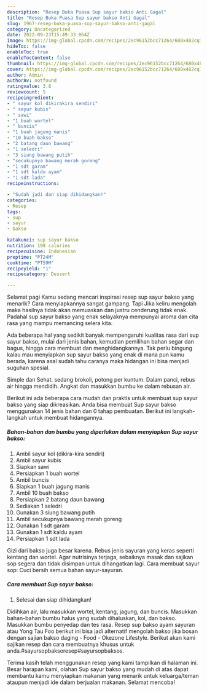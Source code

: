 ```yaml
---
description: "Resep Buka Puasa Sup sayur bakso Anti Gagal"
title: "Resep Buka Puasa Sup sayur bakso Anti Gagal"
slug: 1967-resep-buka-puasa-sup-sayur-bakso-anti-gagal
category: Uncategorized
date: 2022-09-23T15:49:33.064Z
image: https://img-global.cpcdn.com/recipes/2ec96152bcc71264/680x482cq70/sup-sayur-bakso-foto-resep-utama.jpg
hideToc: false
enableToc: true
enableTocContent: false
thumbnail: https://img-global.cpcdn.com/recipes/2ec96152bcc71264/680x482cq70/sup-sayur-bakso-foto-resep-utama.jpg
cover: https://img-global.cpcdn.com/recipes/2ec96152bcc71264/680x482cq70/sup-sayur-bakso-foto-resep-utama.jpg
author: Admin
authorAv: notfound
ratingvalue: 3.8
reviewcount: 5
recipeingredient:
- " sayur kol dikirakira sendiri"
- " sayur kubis"
- " sawi"
- "1 buah wortel"
- " buncis"
- "1 buah jagung manis"
- "10 buah bakso"
- "2 batang daun bawang"
- "1 seledri"
- "3 siung bawang putih"
- "secukupnya bawang merah goreng"
- "1 sdt garam"
- "1 sdt kaldu ayam"
- "1 sdt lada"
recipeinstructions:

- "Sudah jadi dan siap dihidangkan!"
categories:
- Resep
tags:
- sup
- sayur
- bakso

katakunci: sup sayur bakso 
nutrition: 198 calories
recipecuisine: Indonesian
preptime: "PT24M"
cooktime: "PT59M"
recipeyield: "1"
recipecategory: Dessert

---
```



Selamat pagi Kamu sedang mencari inspirasi resep sup sayur bakso yang menarik? Cara menyiapkannya sangat gampang. Tapi Jika keliru mengolah maka hasilnya tidak akan memuaskan dan justru cenderung tidak enak. Padahal sup sayur bakso yang enak selayaknya mempunyai aroma dan cita rasa yang mampu memancing selera kita.


Ada beberapa hal yang sedikit banyak mempengaruhi kualitas rasa dari sup sayur bakso, mulai dari jenis bahan, kemudian pemilihan bahan segar dan bagus, hingga cara membuat dan menghidangkannya. Tak perlu bingung kalau mau menyiapkan sup sayur bakso yang enak di mana pun kamu berada, karena asal sudah tahu caranya maka hidangan ini bisa menjadi suguhan spesial.

Simple dan Sehat. sedang brokoli, potong per kuntum. Dalam panci, rebus air hingga mendidih. Angkat dan masukkan bumbu ke dalam rebusan air.


Berikut ini ada beberapa cara mudah dan praktis untuk membuat sup sayur bakso yang siap dikreasikan. Anda bisa membuat Sup sayur bakso menggunakan 14 jenis bahan dan 0 tahap pembuatan. Berikut ini langkah-langkah untuk membuat hidangannya.

<!--inarticleads1-->

##### Bahan-bahan dan bumbu yang diperlukan dalam menyiapkan Sup sayur bakso:

1. Ambil  sayur kol (dikira-kira sendiri)
1. Ambil  sayur kubis
1. Siapkan  sawi
1. Persiapkan 1 buah wortel
1. Ambil  buncis
1. Siapkan 1 buah jagung manis
1. Ambil 10 buah bakso
1. Persiapkan 2 batang daun bawang
1. Sediakan 1 seledri
1. Gunakan 3 siung bawang putih
1. Ambil secukupnya bawang merah goreng
1. Gunakan 1 sdt garam
1. Gunakan 1 sdt kaldu ayam
1. Persiapkan 1 sdt lada


Gizi dari bakso juga besar karena. Rebus jenis sayuran yang keras seperti kentang dan wortel. Agar nutrisinya terjaga, sebaiknya masak dan sajikan sop segera dan tidak disimpan untuk dihangatkan lagi. Cara membuat sayur sop: Cuci bersih semua bahan sayur-sayuran. 

<!--inarticleads2-->

##### Cara membuat Sup sayur bakso:


1. Selesai dan siap dihidangkan!

Didihkan air, lalu masukkan wortel, kentang, jagung, dan buncis. Masukkan bahan-bahan bumbu halus yang sudah dihaluskan, kol, dan bakso. Masukkan bumbu penyedap dan tes rasa. Resep sup bakso ayam sayuran atau Yong Tau Foo berikut ini bisa jadi alternatif mengolah bakso jika bosan dengan sajian bakso daging - Food - Okezone Lifestyle. Berikut akan kami sajikan resep dan cara membuatnya khusus untuk anda.#sayursopbaksoresep#sayursopbaksos. 

Terima kasih telah menggunakan resep yang kami tampilkan di halaman ini. Besar harapan kami, olahan Sup sayur bakso yang mudah di atas dapat membantu kamu menyiapkan makanan yang menarik untuk keluarga/teman ataupun menjadi ide dalam berjualan makanan. Selamat mencoba!
